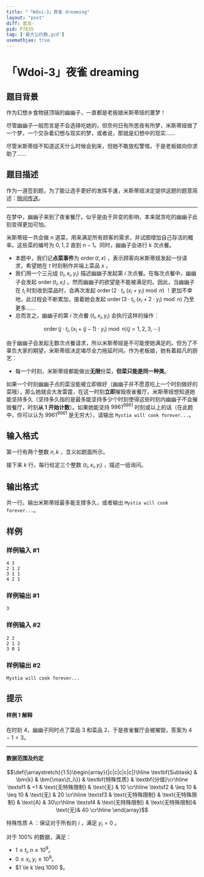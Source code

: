 ```yaml
---
title: "「Wdoi-3」夜雀 dreaming"
layout: "post"
diff: 普及-
pid: P7835
tag: ['最大公约数,gcd']
usemathjax: true
---
```


# 「Wdoi-3」夜雀 dreaming
## 题目背景

作为幻想乡食物链顶端的幽幽子，一直都是老板娘米斯蒂娅的噩梦！

尽管幽幽子一般而言是不会选择吃她的，但奈何日有所思夜有所梦，米斯蒂娅做了一个梦，一个交杂着幻想与现实的梦，或者说，那就是幻想中的现实……

尽管米斯蒂娅不知道这天什么时候会到来，但她不敢放松警惕，于是老板娘向你求助了……
## 题目描述

作为一道签到题，为了能让选手更好的发挥手速，米斯蒂娅决定提供这题的题意简述：[隙间传送](https://www.luogu.com.cn/paste/2dwm3f7z)。

---

在梦中，幽幽子来到了夜雀餐厅。似乎是由于异变的影响，本来就贪吃的幽幽子此刻变得更加可怕。

米斯蒂娅一共会做 $n$ 道菜，用来满足所有顾客的需求，并试图增加自己存活的概率。这些菜的编号为 $0,1,2$ 直到 $n-1$。同时，幽幽子会进行 $k$ 次点餐。

- 本题中，我们记**点菜事件**为 $\operatorname{order}(t,x)$ ，表示顾客向米斯蒂娅发起一份请求，希望她在 $t$ 时刻制作并端上菜品 $x$ 。
- 我们用一个三元组 $(t_i,x_i,y_i)$ 描述幽幽子发起第 $i$ 次点餐。在每次点餐中，幽幽子会发起 $\operatorname{order}(t_i,x_i)$ 。然而幽幽子的欲望是不能被满足的。因此，当幽幽子在 $t_i$ 时刻收到菜品时，会再次发起 $\operatorname{order}(2\cdot t_i,(x_i+y_i)\bmod n)$ ！更加不幸地，此过程会不断累加，接着她会发起 $\operatorname{order}(3\cdot t_i,(x_i+2\cdot y_i)\bmod n)$ 乃至更多……
- 总而言之，幽幽子的第 $i$ 次点餐 $(t_i,x_i,y_i)$ 会执行这样的操作：

$$\operatorname{order}(j\cdot t_i,(x_i+(j-1)\cdot y_i)\bmod n)(j=1,2,3,\cdots)$$

由于幽幽子会发起无数次点餐请求，所以米斯蒂娅是不可能使她满足的。但为了不辜负大家的期望，米斯蒂娅决定竭尽全力拖延时间。作为老板娘，她有着超凡的厨艺：

- 每一个时刻，米斯蒂娅都能做出**无限**份菜，**但菜只能是同一种类**。

如果一个时刻幽幽子点的菜没能被立即做好（幽幽子并不愿意吃上一个时刻做好的菜哦），那么她就会大发雷霆，在这一时刻**立即**摧毁夜雀餐厅。米斯蒂娅想知道她能坚持多久（坚持多久指的是最多能坚持多少个时刻使得这些时刻内幽幽子不会摧毁餐厅，时刻**从 $1$ 开始计数**）。如果她能坚持 $9961^{9961}$ 时刻或以上的话（在此题中，你可以认为 $9961^{9961}$ 是无穷大），请输出 `Mystia will cook forever...`。

## 输入格式

第一行有两个整数 $n,k$ ，含义如题面所示。

接下来 $k$ 行，每行给定三个整数 $(t_i,x_i,y_i)$ ，描述一组询问。
## 输出格式

共一行。输出米斯蒂娅最多能支撑多久，或者输出 `Mystia will cook forever...`。
## 样例

### 样例输入 #1
```
4 3
2 1 2
3 1 1
4 2 1
```
### 样例输出 #1
```
3
```
### 样例输入 #2
```
2 2
2 1 2
3 0 1
```
### 样例输出 #2
```
Mystia will cook forever...
```
## 提示

#### 样例 1 解释

在时刻 $4$，幽幽子同时点了菜品 $3$ 和菜品 $2$，于是夜雀餐厅会被摧毁，答案为 $4-1=3$。

---

#### 数据范围及约定

$$\def{\arraystretch}{1.5}\begin{array}{|c|c|c|c|c|}\hline
\textbf{Subtask} & \bm{k} & \bm{\max\{t_i\}} & \textbf{特殊性质} & \textbf{分值}\cr\hline
\textsf1 & =1 & \text{无特殊限制} & \text{无} & 10 \cr\hline
\textsf2 & \leq 10 & \leq 10 & \text{无} & 20 \cr\hline
\textsf3 & \text{无特殊限制} & \text{无特殊限制} & \text{A} & 30\cr\hline
\textsf4 & \text{无特殊限制} & \text{无特殊限制}& \text{无}& 40 \cr\hline
\end{array}$$

特殊性质 $\text{A}$ ：保证对于所有的 $i$ ，满足 $y_i = 0$ 。

对于 $100\%$ 的数据，满足：
- $1 \le t_i,n \leq 10 ^ 9$。
- $0 \le x_i,y_i  \leq 10 ^ 9$。
- $1 \le k \leq 1000 $。
